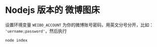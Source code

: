 # Nodejs 版本的 微博图床

设置环境变量 `WEIBO_ACCOUNT` 为你的微博账号密码，用英文分号分开，比如： `'uername;password'`，然后执行

```bash
node index
```
